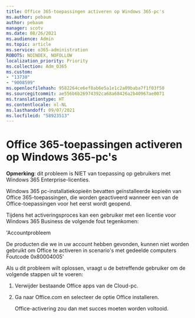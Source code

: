 ```yaml
---
title: Office 365-toepassingen activeren op Windows 365-pc's
ms.author: pebaum
author: pebaum
manager: scotv
ms.date: 08/26/2021
ms.audience: Admin
ms.topic: article
ms.service: o365-administration
ROBOTS: NOINDEX, NOFOLLOW
localization_priority: Priority
ms.collection: Adm_O365
ms.custom:
- "13738"
- "9008599"
ms.openlocfilehash: 9582264ce6ef8ab6e5a1e1c2a09baba7f1f03f50
ms.sourcegitcommit: ae556b6b26974392ca68a68426a2b40967ae0071
ms.translationtype: HT
ms.contentlocale: nl-NL
ms.lasthandoff: 09/07/2021
ms.locfileid: "58923513"
---
```

# <a name="activating-office-365-applications-on-windows-365-pcs"></a>Office 365-toepassingen activeren op Windows 365-pc's

**Opmerking**: dit probleem is NIET van toepassing op gebruikers met Windows 365 Enterprise-licenties.

Windows 365 pc-installatiekopieën bevatten geïnstalleerde kopieën van Office 365-toepassingen, die worden geactiveerd wanneer een van de Office-toepassingen voor het eerst wordt geopend.

Tijdens het activeringsproces kan een gebruiker met een licentie voor Windows 365 Business de volgende fout tegenkomen:

'Accountprobleem

De producten die we in uw account hebben gevonden, kunnen niet worden gebruikt om Office te activeren in scenario's met gedeelde computers Foutcode 0x80004005'

Als u dit probleem wilt oplossen, vraagt u de betreffende gebruiker om de volgende stappen uit te voeren: 

1. Verwijder bestaande Office apps van de Cloud-pc.
1. Ga naar Office.com en selecteer de optie Office installeren.

    Office-activering zou dan met succes moeten worden voltooid.
